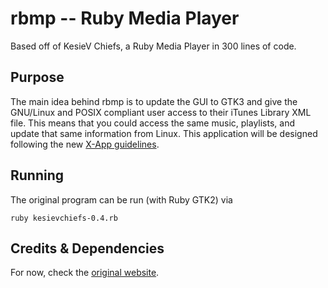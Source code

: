 # rbmp -- Ruby Media Player

Based off of KesieV Chiefs, a Ruby Media Player in 300 lines of code.

## Purpose

The main idea behind rbmp is to update the GUI to GTK3 and give the GNU/Linux and POSIX compliant user access to their iTunes Library XML file. This means that you could access the same music, playlists, and update that same information from Linux. This application will be designed following the new [X-App guidelines](http://segfault.linuxmint.com/2016/02/the-first-two-x-apps-are-ready/).

## Running

The original program can be run (with Ruby GTK2) via

`ruby kesievchiefs-0.4.rb`

## Credits & Dependencies

For now, check the [original website](http://www.kesiev.com/kesievchiefs/).